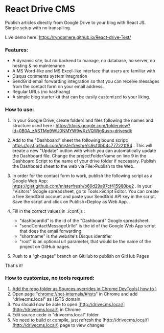 # React Drive CMS
Publish articles directly from Google Drive to your blog with React JS. Simple setup with no transpiling.

Live demo here: 
https://ryndamere.github.io/React-drive-Test/

### Features:
- A dynamic site, but no backend to manage, no database, no server, no hosting & no maintenance
- A MS Word-like and MS Excel-like interface that users are familiar with
- Disqus comments system integration
- SendGrid email forwarding integration so that you can receive messages from the contact form on your email address.
- Regular URLs (no hashbang)
- A simple blog starter kit that can be easily customized to your liking.

### How to use:

1) In your Google Drive, create folders and files following the names and structure used here : 
https://docs.google.com/folderview?id=0B0A_zASTMp9WU0NMYW9wXzVQWjg&usp=drivesdk

2) Add to the "Dashboard" sheet the following bound script:
https://gist.github.com/misterfresh/e1c9cf0bb4c777221f84   . 
This will create a new "Update" button with which you can automatically update the Dashboard file. Change the projectFolderName on line 9 in the Dashboard Script to the name of your drive folder if necessary. Publish the Dashboard sheet to the web via File>Publish to the Web.

3) In order for the contact form to work, publish the following script as a Google Web App:
https://gist.github.com/misterfresh/b69d29a97cf415980be2  . In your "Visitors" Google spreadsheet, go to Tools>Script Editor. You can create a free SendGrid account and paste your SendGrid API key in the script. Save the script and click on Publish>Deploy as Web App. .

4) Fill in the correct values in ./conf.js :
    - "dashboardId" is the id of the "Dashboard" Google spreadsheet.
    - "sendContactMessageUrlId" is the id of the Google Web App script that does the email forwarding
    - "shortname" is the website's Disqus identifier
    - "root" is an optional url parameter, that would be the name of the project on GitHub pages.

5) Push to a "gh-pages" branch on GitHub to publish on GitHub Pages

That's it!

### How to customize, no tools required:
1. [Add the repo folder as Sources overrides in Chrome DevTools( how to ) ](https://medium.com/@jmatix/using-chrome-as-a-local-web-server-af04baffd581)
2. Open page "[chrome://net-internals/#hsts](chrome://net-internals/#hsts)" in Chrome and add "drivecms.local" as HSTS domain
3. You should now be able to open [http://drivecms.local/](http://drivecms.local/) in Chrome
4. Edit source code in "drivecms.local" folder
5. No need to build or compile, just refresh the [http://drivecms.local/](http://drivecms.local/) page to view changes

